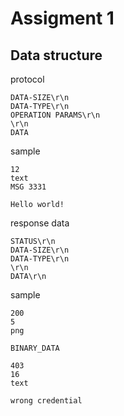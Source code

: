 # Assigment 1

## Data structure

protocol

```
DATA-SIZE\r\n
DATA-TYPE\r\n
OPERATION PARAMS\r\n
\r\n
DATA
```

sample

```
12
text
MSG 3331

Hello world!
```

response data

```
STATUS\r\n
DATA-SIZE\r\n
DATA-TYPE\r\n
\r\n
DATA\r\n
```

sample

```
200
5
png

BINARY_DATA
```

```
403
16
text

wrong credential
```